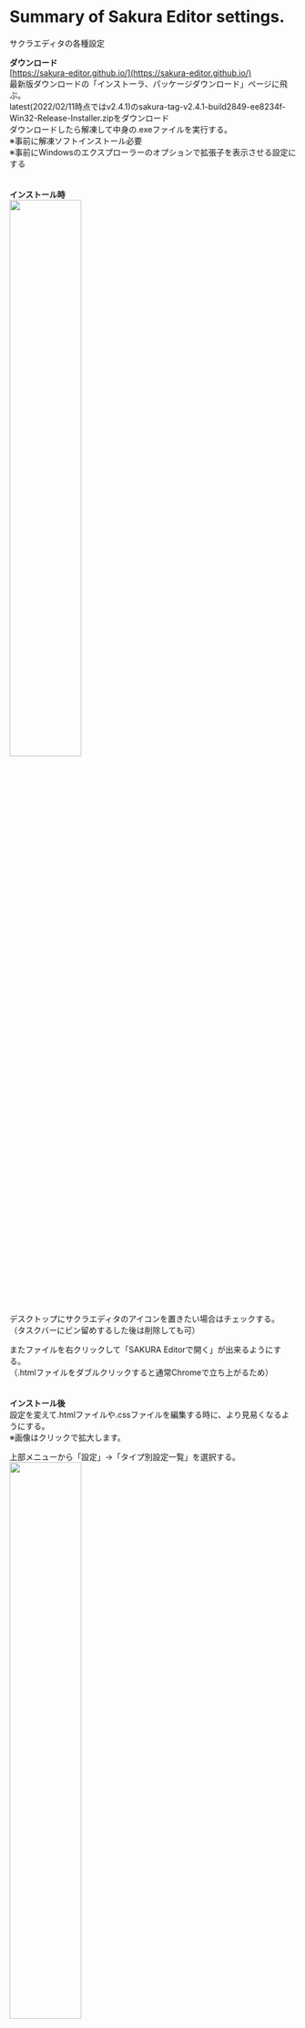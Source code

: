 # Summary of Sakura Editor settings.

サクラエディタの各種設定  

**ダウンロード**  
[https://sakura-editor.github.io/](https://sakura-editor.github.io/)  
最新版ダウンロードの「インストーラ、パッケージダウンロード」ページに飛ぶ。  
latest(2022/02/11時点ではv2.4.1)のsakura-tag-v2.4.1-build2849-ee8234f-Win32-Release-Installer.zipをダウンロード  
ダウンロードしたら解凍して中身の.exeファイルを実行する。  
※事前に解凍ソフトインストール必要  
※事前にWindowsのエクスプローラーのオプションで拡張子を表示させる設定にする  
　  

**インストール時**  
<img src="https://evofan.github.io/test_sakura_editor/screenshot/pic_sakura_install.jpg" width="50%">  
デスクトップにサクラエディタのアイコンを置きたい場合はチェックする。  
（タスクバーにピン留めするした後は削除しても可）  

またファイルを右クリックして「SAKURA Editorで開く」が出来るようにする。  
（.htmlファイルをダブルクリックすると通常Chromeで立ち上がるため）  
　  
   
**インストール後**  
設定を変えて.htmlファイルや.cssファイルを編集する時に、より見易くなるようにする。  
※画像はクリックで拡大します。  

上部メニューから「設定」→「タイプ別設定一覧」を選択する。  
<img src="https://evofan.github.io/test_sakura_editor/screenshot/pic_sakura1.jpg" width="50%">  

新しく開いた設定画面で「HTML」を選択し、右の「設定変更」を押す。
<img src="https://evofan.github.io/test_sakura_editor/screenshot/pic_sakura2.jpg" width="50%">  

「スクリーン」タブのレイアウト→折り返し方法「右端で折り返す」を選択する。  
右側のファイル拡張子の入力欄に、既に入力してある項目に追加で「`,css,js`」を追加する（半角）。  
（ピリオドでなく、カンマで区切る）  
<img src="https://evofan.github.io/test_sakura_editor/screenshot/pic_sakura3.jpg" width="50%">  

先ほどのスクリーンタブの右の「カラー」タブを選択する。  
右側のコメントスタイルで、  
ブロック型(F)欄に　`<!--`  その右の(T)欄に `-->`  を入力する（半角）。  
ブロック型(A)欄に　`/*`  その右の(Z)欄に `*/`  を入力する（半角）。  
行型(M)欄に `//` を入力する（半角）。  
<img src="https://evofan.github.io/test_sakura_editor/screenshot/pic_sakura4.jpg" width="50%">  
　  

**サンプルのtest.htmlのダウンロード方法**  
このページ上部のtest.htmlを開いた後に、  
RAWボタンを押してコードが表示されたら右クリック→「名前を付けて保存」でデスクトップに保存する。   

又はtest.htmlを開いて1～32行目までをコピーして、サクラエディタを新規で立ち上げ「編集」→「貼り付け」後、  
「ファイル」→「名前をつけて保存」でtest.htmlの名前でデスクトップに保存する。  

サンプルのtest.htmlをサクラエディタで開いてコメント3カ所が緑色になっていればok。  
<img src="https://evofan.github.io/test_sakura_editor/screenshot/pic_sakura5.jpg" width="50%">  

